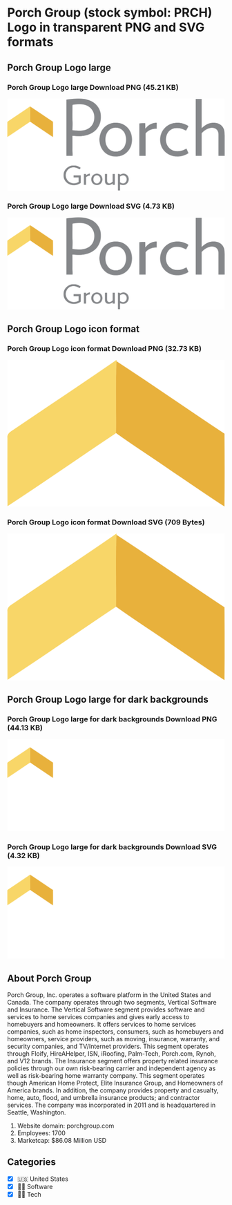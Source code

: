 # Porch Group (stock symbol: PRCH) Logo in transparent PNG and SVG formats

## Porch Group Logo large

### Porch Group Logo large Download PNG (45.21 KB)

![Porch Group Logo large Download PNG (45.21 KB)](/img/orig/PRCH_BIG-8232bd52.png)

### Porch Group Logo large Download SVG (4.73 KB)

![Porch Group Logo large Download SVG (4.73 KB)](/img/orig/PRCH_BIG-7364efa5.svg)

## Porch Group Logo icon format

### Porch Group Logo icon format Download PNG (32.73 KB)

![Porch Group Logo icon format Download PNG (32.73 KB)](/img/orig/PRCH-d4b4cfd0.png)

### Porch Group Logo icon format Download SVG (709 Bytes)

![Porch Group Logo icon format Download SVG (709 Bytes)](/img/orig/PRCH-f56faed9.svg)

## Porch Group Logo large for dark backgrounds

### Porch Group Logo large for dark backgrounds Download PNG (44.13 KB)

![Porch Group Logo large for dark backgrounds Download PNG (44.13 KB)](/img/orig/PRCH_BIG.D-610755bc.png)

### Porch Group Logo large for dark backgrounds Download SVG (4.32 KB)

![Porch Group Logo large for dark backgrounds Download SVG (4.32 KB)](/img/orig/PRCH_BIG.D-95db0f4a.svg)

## About Porch Group

Porch Group, Inc. operates a software platform in the United States and Canada. The company operates through two segments, Vertical Software and Insurance. The Vertical Software segment provides software and services to home services companies and gives early access to homebuyers and homeowners. It offers services to home services companies, such as home inspectors, consumers, such as homebuyers and homeowners, service providers, such as moving, insurance, warranty, and security companies, and TV/Internet providers. This segment operates through Floify, HireAHelper, ISN, iRoofing, Palm-Tech, Porch.com, Rynoh, and V12 brands. The Insurance segment offers property related insurance policies through our own risk-bearing carrier and independent agency as well as risk-bearing home warranty company. This segment operates though American Home Protect, Elite Insurance Group, and Homeowners of America brands. In addition, the company provides property and casualty, home, auto, flood, and umbrella insurance products; and contractor services. The company was incorporated in 2011 and is headquartered in Seattle, Washington.

1. Website domain: porchgroup.com
2. Employees: 1700
3. Marketcap: $86.08 Million USD


## Categories
- [x] 🇺🇸 United States
- [x] 👨‍💻 Software
- [x] 👩‍💻 Tech
